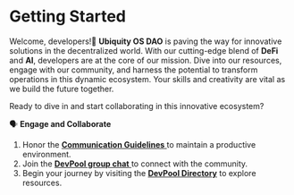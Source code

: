 # Getting Started

Welcome, developers!🎉 **Ubiquity OS DAO** is paving the way for innovative solutions in the decentralized world. With our cutting-edge blend of **DeFi** and **AI**, developers are at the core of our mission. Dive into our resources, engage with our community, and harness the potential to transform operations in this dynamic ecosystem. Your skills and creativity are vital as we build the future together.

Ready to dive in and start collaborating in this innovative ecosystem?&#x20;

🗣️ **Engage and Collaborate**

1. Honor the [**Communication Guidelines** ](https://dao.ubq.fi/communication-guidelines)to maintain a productive environment.
2. Join the [**DevPool group chat** ](https://t.me/UbiquityDAO)to connect with the community.
3. Begin your journey by visiting the [**DevPool Directory**](https://devpool.directory/) to explore resources.



